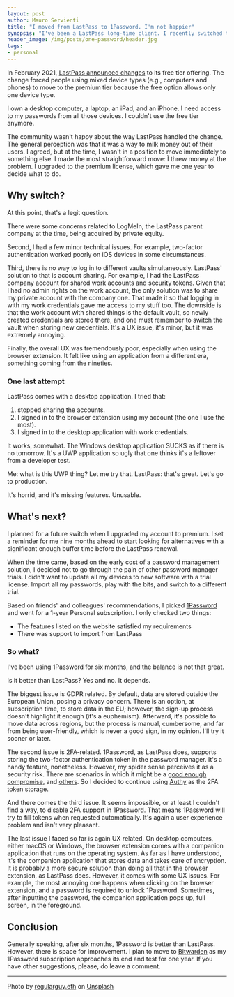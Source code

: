 ```yaml
---
layout: post
author: Mauro Servienti
title: "I moved from LastPass to 1Password. I'm not happier"
synopsis: "I've been a LastPass long-time client. I recently switched to 1Password in an attempt to overcome a few LastPass cons. I solved them, but I'm not sure the situation improved."
header_image: /img/posts/one-password/header.jpg
tags:
- personal
---
```


In February 2021, [LastPass announced changes](https://blog.lastpass.com/2021/02/changes-to-lastpass-free/) to its free tier offering. The change forced people using mixed device types (e.g., computers and phones) to move to the premium tier because the free option allows only one device type.

I own a desktop computer, a laptop, an iPad, and an iPhone. I need access to my passwords from all those devices. I couldn't use the free tier anymore.

The community wasn't happy about the way LastPass handled the change. The general perception was that it was a way to milk money out of their users. I agreed, but at the time, I wasn't in a position to move immediately to something else. I made the most straightforward move: Ì threw money at the problem. I upgraded to the premium license, which gave me one year to decide what to do.

## Why switch?

At this point, that's a legit question.

There were some concerns related to LogMeIn, the LastPass parent company at the time, being acquired by private equity.

Second, I had a few minor technical issues. For example, two-factor authentication worked poorly on iOS devices in some circumstances.

Third, there is no way to log in to different vaults simultaneously. LastPass' solution to that is account sharing. For example, I had the LastPass company account for shared work accounts and security tokens. Given that I had no admin rights on the work account, the only solution was to share my private account with the company one. That made it so that logging in with my work credentials gave me access to my stuff too. The downside is that the work account with shared things is the default vault, so newly created credentials are stored there, and one must remember to switch the vault when storing new credentials. It's a UX issue, it's minor, but it was extremely annoying.

Finally, the overall UX was tremendously poor, especially when using the browser extension. It felt like using an application from a different era, something coming from the nineties.

### One last attempt

LastPass comes with a desktop application. I tried that:

1. stopped sharing the accounts.
1. I signed in to the browser extension using my account (the one I use the most).
1. I signed in to the desktop application with work credentials.

It works, somewhat. The Windows desktop application SUCKS as if there is no tomorrow. It's a UWP application so ugly that one thinks it's a leftover from a developer test.

Me: what is this UWP thing? Let me try that.
LastPass: that's great. Let's go to production.

It's horrid, and it's missing features. Unusable.

## What's next?

I planned for a future switch when I upgraded my account to premium. I set a reminder for me nine months ahead to start looking for alternatives with a significant enough buffer time before the LastPass renewal.

When the time came, based on the early cost of a password management solution, I decided not to go through the pain of other password manager trials. I didn't want to update all my devices to new software with a trial license. Import all my passwords, play with the bits, and switch to a different trial.

Based on friends' and colleagues' recommendations, I picked [1Password](https://1password.com) and went for a 1-year Personal subscription. I only checked two things:

- The features listed on the website satisfied my requirements
- There was support to import from LastPass

### So what?

I've been using 1Password for six months, and the balance is not that great.

Is it better than LastPass? Yes and no. It depends.

The biggest issue is GDPR related. By default, data are stored outside the European Union, posing a privacy concern. There is an option, at subscription time, to store data in the EU; however, the sign-up process doesn't highlight it enough (it's a euphemism). Afterward, it's possible to move data across regions, but the process is manual, cumbersome, and far from being user-friendly, which is never a good sign, in my opinion. I'll try it sooner or later.

The second issue is 2FA-related. 1Password, as LastPass does, supports storing the two-factor authentication token in the password manager. It's a handy feature, nonetheless. However, my spider sense perceives it as a security risk. There are scenarios in which it might be a [good enough compromise](https://security.stackexchange.com/questions/194142/is-it-safe-to-store-2fa-tokens-together-with-passwords-in-1password#194279), and [others](https://polansky.co/blog/psa-2fa-password-managers/). So I decided to continue using [Authy](https://authy.com) as the 2FA token storage.

And there comes the third issue. It seems impossible, or at least I couldn't find a way, to disable 2FA support in 1Password. That means 1Password will try to fill tokens when requested automatically. It's again a user experience problem and isn't very pleasant.

The last issue I faced so far is again UX related. On desktop computers, either macOS or Windows, the browser extension comes with a companion application that runs on the operating system. As far as I have understood, it's the companion application that stores data and takes care of encryption. It is probably a more secure solution than doing all that in the browser extension, as LastPass does. However, it comes with some UX issues. For example, the most annoying one happens when clicking on the browser extension, and a password is required to unlock 1Password. Sometimes, after inputting the password, the companion application pops up, full screen, in the foreground.

## Conclusion 

Generally speaking, after six months, 1Password is better than LastPass. However, there is space for improvement. I plan to move to [Bitwarden](https://bitwarden.com) as my 1Password subscription approaches its end and test for one year. If you have other suggestions, please, do leave a comment.

---

Photo by <a href="https://unsplash.com/@moneyphotos?utm_source=unsplash&utm_medium=referral&utm_content=creditCopyText">regularguy.eth</a> on <a href="https://unsplash.com/s/photos/password?utm_source=unsplash&utm_medium=referral&utm_content=creditCopyText">Unsplash</a>
